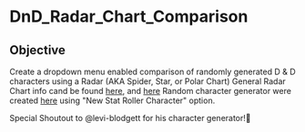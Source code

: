 # DnD_Radar_Chart_Comparison
## Objective 
Create a dropdown menu enabled comparison of randomly generated D & D characters using a Radar (AKA Spider, Star, or Polar Chart)
General Radar Chart info cand be found [here](https://en.wikipedia.org/wiki/Radar_chart), and [here](https://plotly.com/python/radar-chart/)
Random character generator were created [here](https://levi-blodgett.github.io/dnd-char-generator/) using "New Stat Roller Character" option.

Special Shoutout to @levi-blodgett for his character generator!:clap:

